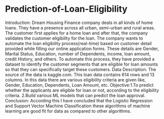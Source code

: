 # Prediction-of-Loan-Eligibility
Introduction: Dream Housing Finance company deals in all kinds of home loans. They have a presence across all urban, semi-urban and rural areas. The customer first applies for a home loan and after that, the company validates the customer eligibility for the loan. The company wants to automate the loan eligibility process(real-time) based on customer detail provided while filling our online application forms. These details are Gender, Marital Status, Education, number of Dependents, income, loan amount, credit History, and others. To automate this process, they have provided a dataset to identify the customer segments that are eligible for loan amounts so that they can specifically target these customers. Data Description: The source of the data is kaggle.com. This loan data contains 614 rows and 13 columns. In this data there are various eligibility criteria are given like, Gender, Education, Dependents, Loan Amount, etc. Objective:1.To predict whether the applicants are eligible for loan or not, according to the eligibility criteria. 2.Build various ML models that can predict the loan approval. Conclusion: According this I have concluded that the Logistic Regression and Support Vector Machine Classification these algorithms of machine learning are good fit for data as compared to other algorithms. 
